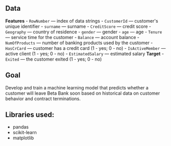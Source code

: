## Data

**Features**
    - `RowNumber` — index of data strings
    - `CustomerId` — customer's unique identifier
    - `surname` — surname
    - `CreditScore` — credit score
    - `Geography` — country of residence
    - `gender` — gender
    - `age` — age
    - `Tenure` — service time for the customer
    - `Balance` — account balance
    - `NumOfProducts` — number of banking products used by the customer
    - `HasCrCard` — customer has a credit card (1 - yes; 0 - no)
    - `IsActiveMember` — active client (1 - yes; 0 - no)
    - `EstimatedSalary` — estimated salary
**Target**
    - `Exited` — the customer exited (1 - yes; 0 - no)

## Goal

Develop and train a machine learning model that predicts whether a customer will leave Beta Bank soon based on historical data on customer behavior and contract terminations.

## Libraries used:
* pandas
* scikit-learn
* matplotlib